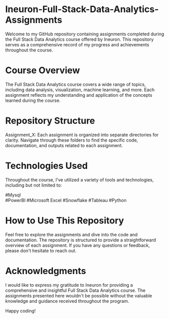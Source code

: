 # Ineuron-Full-Stack-Data-Analytics-Assignments
Welcome to my GitHub repository containing assignments completed during the Full Stack Data Analytics course offered by Ineuron. This repository serves as a comprehensive record of my progress and achievements throughout the course.

# Course Overview
The Full Stack Data Analytics course covers a wide range of topics, including data analysis, visualization, machine learning, and more. Each assignment reflects my understanding and application of the concepts learned during the course.

# Repository Structure
Assignment_X: Each assignment is organized into separate directories for clarity. Navigate through these folders to find the specific code, documentation, and outputs related to each assignment.

# Technologies Used
Throughout the course, I've utilized a variety of tools and technologies, including but not limited to:

#Mysql 		
#PowerBI 
#Microsoft Excel 
#Snowflake 
#Tableau 
#Python 

# How to Use This Repository
Feel free to explore the assignments and dive into the code and documentation. The repository is structured to provide a straightforward overview of each assignment. If you have any questions or feedback, please don't hesitate to reach out.

# Acknowledgments
I would like to express my gratitude to Ineuron for providing a comprehensive and insightful Full Stack Data Analytics course. The assignments presented here wouldn't be possible without the valuable knowledge and guidance received throughout the program.

Happy coding!
